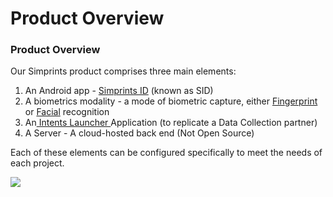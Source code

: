 # Product Overview

### Product Overview <a href="#h.3m2wnttoawgt" id="h.3m2wnttoawgt"></a>

Our Simprints product comprises three main elements:

1. An Android app - [Simprints ID](simprints-id-sid.md) (known as SID)
2. A biometrics modality - a mode of biometric capture, either [Fingerprint](biometrics/fingerprints-recognition/) or [Facial](biometrics/face-recognition.md) recognition
3. An[ Intents Launcher ](sid-intents-launcher.md)Application (to replicate a Data Collection partner)
4. A Server - A cloud-hosted back end (Not Open Source)

Each of these elements can be configured specifically to meet the needs of each project.

![](https://lh3.googleusercontent.com/TU8ngfwxBVwrqw18SnnZniZJepTo3\_X7tquWUpPO1YvEO9L2iCfQE4BYQYGH3haEoRzLrWtsSaKKopa8zPBNi3A=w1280)

